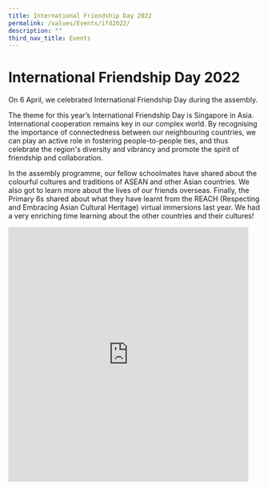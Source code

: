 ```yaml
---
title: International Friendship Day 2022
permalink: /values/Events/ifd2022/
description: ""
third_nav_title: Events
---
```



# International Friendship Day 2022
On 6 April, we celebrated International Friendship Day during the assembly.

The theme for this year’s International Friendship Day is Singapore in Asia. International cooperation remains key in our complex world. By recognising the importance of connectedness between our neighbouring countries, we can play an active role in fostering people-to-people ties, and thus celebrate the region's diversity and vibrancy and promote the spirit of friendship and collaboration.

In the assembly programme, our fellow schoolmates have shared about the colourful cultures and traditions of ASEAN and other Asian countries. We also got to learn more about the lives of our friends overseas. Finally, the Primary 6s shared about what they have learnt from the REACH (Respecting and Embracing Asian Cultural Heritage) virtual immersions last year. We had a very enriching time learning about the other countries and their cultures!
<iframe allowfullscreen="true" height="509" width="480" frameborder="0" src="https://docs.google.com/presentation/d/e/2PACX-1vQXPItRur6HdlQ-9bgCedLfv1o44EoDiEkBQTU3ZnItEDlB-8mH2q0ZkTyZJnFXDqTfAT3cmGxXF-RV/embed?start=true&amp;loop=true&amp;delayms=3000"></iframe>